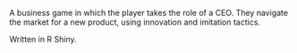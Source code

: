 A business game in which the player takes the role of a CEO. They navigate the market for a new product, using innovation and imitation tactics.

Written in R Shiny.
